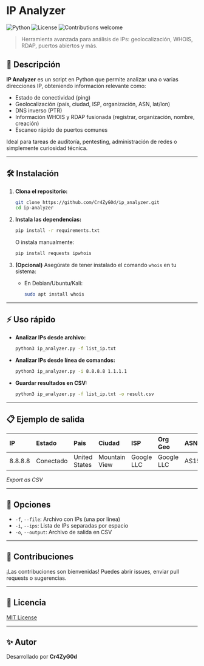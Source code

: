 # IP Analyzer

![Python](https://img.shields.io/badge/Python-3.7%2B-blue)
![License](https://img.shields.io/badge/license-MIT-green)
![Contributions welcome](https://img.shields.io/badge/contributions-welcome-brightgreen.svg)

> Herramienta avanzada para análisis de IPs: geolocalización, WHOIS, RDAP, puertos abiertos y más.

## 🚀 Descripción
**IP Analyzer** es un script en Python que permite analizar una o varias direcciones IP, obteniendo información relevante como:
* Estado de conectividad (ping)
* Geolocalización (país, ciudad, ISP, organización, ASN, lat/lon)
* DNS inverso (PTR)
* Información WHOIS y RDAP fusionada (registrar, organización, nombre, creación)
* Escaneo rápido de puertos comunes

Ideal para tareas de auditoría, pentesting, administración de redes o simplemente curiosidad técnica.

---

## 🛠️ Instalación

1.  **Clona el repositorio:**
    ```bash
    git clone https://github.com/Cr4ZyG0d/ip_analyzer.git
    cd ip-analyzer
    ```

2.  **Instala las dependencias:**
    ```bash
    pip install -r requirements.txt
    ```
    O instala manualmente:
    ```bash
    pip install requests ipwhois
    ```

3.  **(Opcional)** Asegúrate de tener instalado el comando `whois` en tu sistema:
    * En Debian/Ubuntu/Kali:
        ```bash
        sudo apt install whois
        ```

---

## ⚡ Uso rápido

* **Analizar IPs desde archivo:**
    ```bash
    python3 ip_analyzer.py -f list_ip.txt
    ```

* **Analizar IPs desde línea de comandos:**
    ```bash
    python3 ip_analyzer.py -i 8.8.8.8 1.1.1.1
    ```

* **Guardar resultados en CSV:**
    ```bash
    python3 ip_analyzer.py -f list_ip.txt -o result.csv
    ```

---

## 📋 Ejemplo de salida

| IP | Estado | Pais | Ciudad | ISP | Org Geo | ASN | Lat/Lon | PTR | Registrar | Org WHOIS | Nombre | Creacion | Puertos abiertos |
| :--- | :--- | :--- | :--- | :--- | :--- | :--- | :--- | :--- | :--- | :--- | :--- | :--- | :--- |
| 8.8.8.8 | Conectado | United States | Mountain View | Google LLC | Google LLC | AS15169 | 37.386,-122.083 | dns.google | arin | Google LLC | Google | 1996-10-10 | 53,80,443 |

*Export as CSV*

---

## 🧩 Opciones

* `-f`, `--file`: Archivo con IPs (una por línea)
* `-i`, `--ips`: Lista de IPs separadas por espacio
* `-o`, `--output`: Archivo de salida en CSV

---

## 🤝 Contribuciones
¡Las contribuciones son bienvenidas!
Puedes abrir issues, enviar pull requests o sugerencias.

---

## 📄 Licencia
[MIT License](https://opensource.org/licenses/MIT)

---

## ✨ Autor
Desarrollado por **Cr4ZyG0d**
